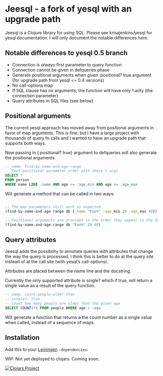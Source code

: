 # Jeesql - a fork of yesql with an upgrade path

Jeesql is a Clojure library for _using_ SQL. Please see krisajenkins/yesql for yesql documentation.
I will only document the notable differences here.

## Notable differences to yesql 0.5 branch

* Connection is *always* first parameter to query function
* Connection cannot be given in defqueries phase
* Generate positional arguments when given :positional? true argument (for upgrade path from yesql <= 0.4 versions)
* No call-options map
* If SQL clause has no arguments, the function will have only 1 arity (the connection parameter)
* Query attributes in SQL files (see below)

## Positional arguments

The current yesql approach has moved away from positional arguments in favor of map arguments.
This is fine, but I have a large project with thousands of query fn calls and I wanted
to have an upgrade path that supports both ways.

Now passing in {:positional? true} argument to defqueries will also generate the
positional arguments.

```SQL
-- name: find-by-name-and-age-range
-- Test positional paremeter order with these 3 args
SELECT *
FROM person
WHERE name LIKE :name AND age >= :age_min AND age <= :age_max
```

Will generate a method that can be called in two ways:

```clojure

;; The map parameters still work as expected
(find-by-name-and-age-range db {:name "Foo%" :age_min 20 :age_max 40})

;; Positional arguments are provided in the order they appear in the SQL
(find-by-name-and-age-range db "Foo%" 20 40)
```

## Query attributes

Jeesql adds the possibility to annotate queries with attributes that change the
way the query is processed. I think this is better to do at the query site instead
of at the call site (with yesql's call-options).

Attributes are placed between the name line and the docstring.

Currently the only supported attribute is single? which if true, will return a
single value as a result of the query function.

```SQL
-- name: count-people-older-than
-- single?: true
-- Count how many people are older than the given age
SELECT COUNT(*) FROM people WHERE age > :age
```

Will generate a function that returns a the count number as a single value when
called, instead of a sequence of maps.


## Installation

Add this to your [Leiningen](https://github.com/technomancy/leiningen) `:dependencies`:

WIP. Not yet deployed to clojars. Coming soon.

[![Clojars Project](http://clojars.org/webjure/jeesql/latest-version.svg)](http://clojars.org/webjure/jeesql)
